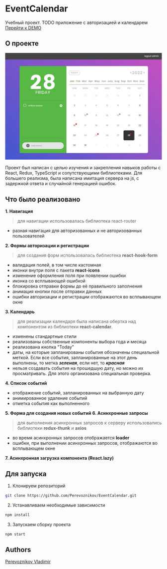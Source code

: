 
# EventCalendar
Учебный проект. TODO приложение с авторизацией и календарем
[Перейти к DEMO](https://event-calendar-black.vercel.app/)
 
## О проекте

![Screen Shot](readme/img/workplace.JPG)


Проект был написан с целью изучения и закрепления навыков работы с React, Redux, TypeScript и сопутствующими библиотеками. Для большего реализма, была написана имитация сервера на js, c задержкой ответа и случайной генерацией ошибок.

## Что было реализовано
**1. Навигация**
> для навигации использовалась библиотека react-router

- разная навигация для авторизованных и не авторизованных пользователей

**2. Формы авторизации и регистрации**
> для создания форм использовалась библиотека **react-hook-form**

- валидация полей, в том числе кастомная
- иконки внутри поля с пакета **react-icons**
- изменение оформления поля при появлении ошибки
- иконка со всплывающей ошибкой
- блокировка отправки формы до её правильного заполнения
- анимация кнопки после отправки данных
- ошибки авторизации и регистрации отображаются во всплывающем окне

**3. Календарь**
> для реализации календаря была написана обертка над компонентом из
> библиотеки **react-calendar**.

- изменены стандартные стили
- реализованы собственные компоненты выбора года и месяца
- реализована кнопка "Today"
- даты, на которые запланированы события обозначены специальной меткой. Если все события, запланированные на этот день выполнены, то метка ***зеленая***, если нет, то ***красная***
- нельзя создавать события на прошедшую дату, но можно их просматривать. Для этого организована специальная проверка.

**4. Список событий**
- отображение событий, запланированных на выбранную дату
- анимированное удаление событий
- отметка события как выполненного

**5. Форма для создания новых событий**
**6. Асинхронные запросы**
> для выполнения асинхронных запросов к серверу использовались библиотеки **redux-thunk** и **axios**
- во время асинхронных запросов отображается **loader**
- ошибки, при выполнении асинхронных запросов, отображаются во всплывающем окне

**7. Асинхронная загрузка компонента (React.lazy)**

## Для запуска

1. Клонируем репозиторий

```sh
git clone https://github.com/Perevoznikov/EventCalendar.git
```

2. Устанавливаем необходимые зависимости

```sh
npm install
```

3. Запускаем сборку проекта

```sh
npm start
```


## Authors
[Perevoznikov Vladimir](https://github.com/Perevoznikov/) 
